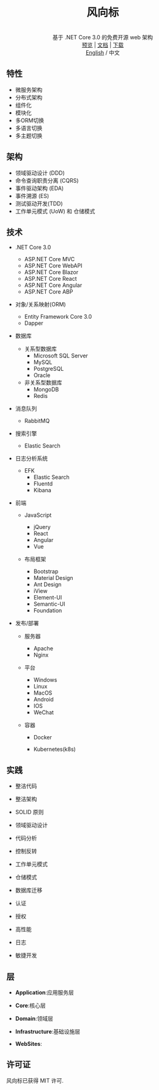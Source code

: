 <h1 align="center">风向标</h1>
<p align="center" class="has-mb-6">
    <br>
        基于 .NET Core 3.0 的免费开源 web 架构
    <br>
    <a href="javascript:;">预览</a> |
    <a href="javascript:;">文档</a> |
    <a href="https://github.com/PseudoJunZi/WindVane/archive/master.zip">
        下载
    </a>
    <br>
    <a href="./README.md">English</a> / 中文
</p>

## 特性

- 微服务架构
- 分布式架构
- 组件化
- 模块化
- 多ORM切换
- 多语言切换
- 多主题切换

## 架构

- 领域驱动设计 (DDD)
- 命令查询职责分离 (CQRS)
- 事件驱动架构 (EDA)
- 事件溯源 (ES)
- 测试驱动开发(TDD)
- 工作单元模式 (UoW) 和 仓储模式

## 技术

- .NET Core 3.0
  
  - ASP.NET Core MVC
  - ASP.NET Core WebAPI
  - ASP.NET Core Blazor
  - ASP.NET Core React
  - ASP.NET Core Angular
  - ASP.NET Core ABP

- 对象/关系映射(ORM)
  
  - Entity Framework Core 3.0
  - Dapper

- 数据库
  
  - 关系型数据库
    - Microsoft SQL Server
    - MySQL
    - PostgreSQL
    - Oracle
  - 非关系型数据库
    - MongoDB
    - Redis

- 消息队列
  
  - RabbitMQ

- 搜索引擎
  
  - Elastic Search

- 日志分析系统
  
  - EFK
    - Elastic Search
    - Fluentd
    - Kibana

- 前端
  
  - JavaScript
    
    - jQuery
    - React
    - Angular
    - Vue
  
  - 布局框架
    
    - Bootstrap
    - Material Design 
    - Ant Design
    - iView
    - Element-UI
    - Semantic-UI
    - Foundation

- 发布/部署
  
  - 服务器
    
    - Apache
    - Nginx
  
  - 平台
    
    - Windows
    - Linux
    - MacOS
    - Android 
    - IOS
    - WeChat
  
  - 容器
    
    - Docker
    
    - Kubernetes(k8s)

## 实践

- 整洁代码

- 整洁架构

- SOLID 原则

- 领域驱动设计

- 代码分析

- 控制反转

- 工作单元模式

- 仓储模式

- 数据库迁移

- 认证

- 授权

- 高性能

- 日志

- 敏捷开发

## 层

- **Application**:应用服务层

- **Core**:核心层

- **Domain**:领域层

- **Infrastructure**:基础设施层

- **WebSites**:

## 许可证

风向标已获得 MIT 许可.

